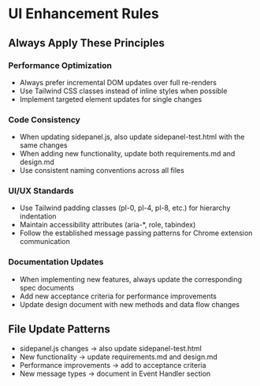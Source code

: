 # UI Enhancement Rules

## Always Apply These Principles

### Performance Optimization
- Always prefer incremental DOM updates over full re-renders
- Use Tailwind CSS classes instead of inline styles when possible
- Implement targeted element updates for single changes

### Code Consistency
- When updating sidepanel.js, also update sidepanel-test.html with the same changes
- When adding new functionality, update both requirements.md and design.md
- Use consistent naming conventions across all files

### UI/UX Standards
- Use Tailwind padding classes (pl-0, pl-4, pl-8, etc.) for hierarchy indentation
- Maintain accessibility attributes (aria-*, role, tabindex)
- Follow the established message passing patterns for Chrome extension communication

### Documentation Updates
- When implementing new features, always update the corresponding spec documents
- Add new acceptance criteria for performance improvements
- Update design document with new methods and data flow changes

## File Update Patterns
- sidepanel.js changes → also update sidepanel-test.html
- New functionality → update requirements.md and design.md
- Performance improvements → add to acceptance criteria
- New message types → document in Event Handler section